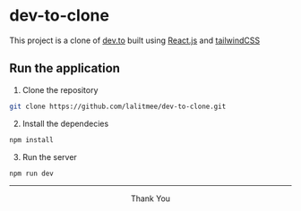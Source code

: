 # dev-to-clone

This project is a clone of [dev.to](https://dev.to) built using
[React.js](https://react.dev) and [tailwindCSS](https://tailwindcss.com)

## Run the application

1. Clone the repository

```bash
git clone https://github.com/lalitmee/dev-to-clone.git
```

2. Install the dependecies

```bash
npm install
```

3. Run the server

```bash
npm run dev
```

---

<p style="text-align: center;">Thank You</p>
